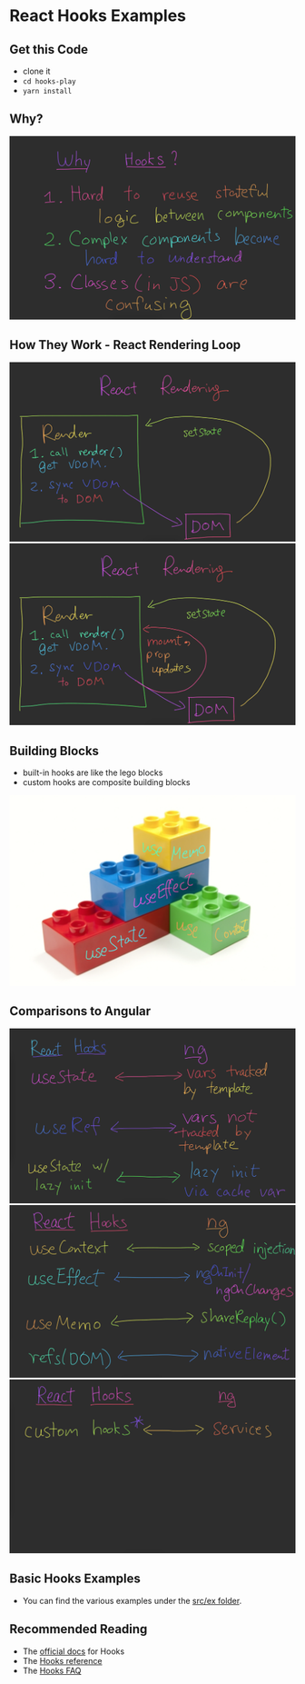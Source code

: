 # React Hooks Examples

## Get this Code

* clone it
* `cd hooks-play`
* `yarn install`

## Why?

![Why Hooks?](slides/01-why-hooks.png)

## How They Work - React Rendering Loop

![React Rendering ](slides/02-react-rendering.png)
![React Rendering 2](slides/03-react-rendering-2.png)

## Building Blocks

* built-in hooks are like the lego blocks
* custom hooks are composite building blocks

![Building Blocks](slides/03B-building-blocks.png)

## Comparisons to Angular

![Hooks vs ng 1](slides/04-hooks-vs-ng-1.png)
![Hooks vs ng 2](slides/05-hooks-vs-ng-2.png)
![Hooks vs ng 3](slides/06-hooks-vs-ng-3.png)

## Basic Hooks Examples

* You can find the various examples under the [src/ex folder](src/ex).

## Recommended Reading

* The [official docs](https://reactjs.org/docs/hooks-intro.html) for Hooks
* The [Hooks reference](https://reactjs.org/docs/hooks-reference.html)
* The [Hooks FAQ](https://reactjs.org/docs/hooks-faq.html)